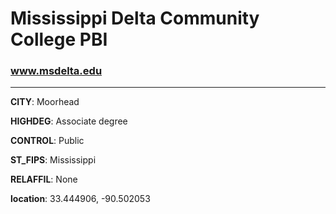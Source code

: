 # Mississippi Delta Community College PBI
### www.msdelta.edu
---
**CITY**: Moorhead

**HIGHDEG**: Associate degree

**CONTROL**: Public

**ST_FIPS**: Mississippi

**RELAFFIL**: None

**location**: 33.444906, -90.502053